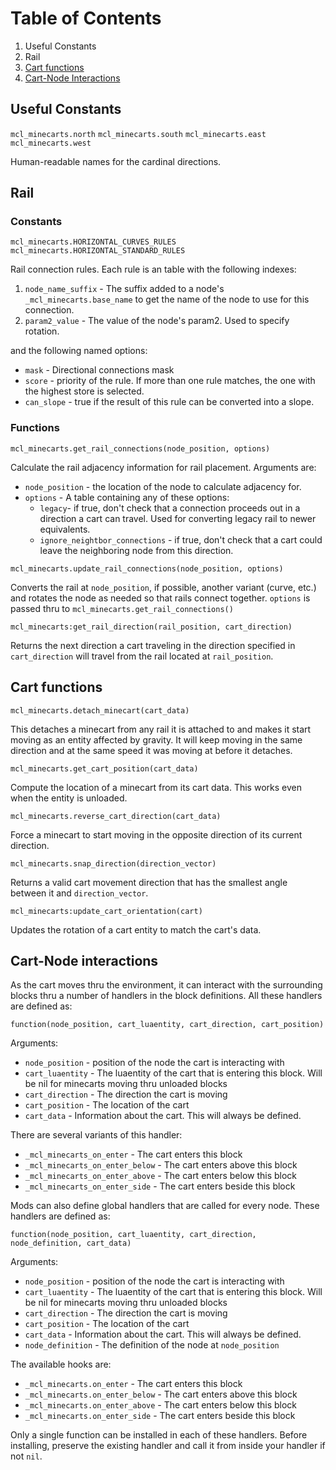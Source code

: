 # Table of Contents
1. Useful Constants
2. Rail
3. [Cart functions](#cart-functions)
4. [Cart-Node Interactions](#cart-node-iteractions)

## Useful Constants

`mcl_minecarts.north`
`mcl_minecarts.south`
`mcl_minecarts.east`
`mcl_minecarts.west`

Human-readable names for the cardinal directions.

## Rail

### Constants

`mcl_minecarts.HORIZONTAL_CURVES_RULES`
`mcl_minecarts.HORIZONTAL_STANDARD_RULES`

Rail connection rules. Each rule is an table with the following indexes:

1. `node_name_suffix` - The suffix added to a node's `_mcl_minecarts.base_name` to
   get the name of the node to use for this connection.
2. `param2_value` - The value of the node's param2. Used to specify rotation.

and the following named options:

- `mask` - Directional connections mask
- `score` - priority of the rule. If more than one rule matches, the one with the
  highest store is selected.
- `can_slope` - true if the result of this rule can be converted into a slope.

### Functions

`mcl_minecarts.get_rail_connections(node_position, options)`

Calculate the rail adjacency information for rail placement. Arguments are:

- `node_position` - the location of the node to calculate adjacency for.
- `options` - A table containing any of these options:
  - `legacy`- if true, don't check that a connection proceeds out in a direction
    a cart can travel. Used for converting legacy rail to newer equivalents.
  - `ignore_neightbor_connections` - if true, don't check that a cart could leave
    the neighboring node from this direction.

`mcl_minecarts.update_rail_connections(node_position, options)`

Converts the rail at `node_position`, if possible, another variant (curve, etc.)
and rotates the node as needed so that rails connect together. `options` is
passed thru to `mcl_minecarts.get_rail_connections()`

`mcl_minecarts:get_rail_direction(rail_position, cart_direction)`

Returns the next direction a cart traveling in the direction specified in `cart_direction`
will travel from the rail located at `rail_position`.

## Cart functions <a name='#cart-functions'></a>

`mcl_minecarts.detach_minecart(cart_data)`

This detaches a minecart from any rail it is attached to and makes it start moving
as an entity affected by gravity. It will keep moving in the same direction and
at the same speed it was moving at before it detaches.

`mcl_minecarts.get_cart_position(cart_data)`

Compute the location of a minecart from its cart data. This works even when the entity
is unloaded.

`mcl_minecarts.reverse_cart_direction(cart_data)`

Force a minecart to start moving in the opposite direction of its current direction.

`mcl_minecarts.snap_direction(direction_vector)`

Returns a valid cart movement direction that has the smallest angle between it and `direction_vector`.

`mcl_minecarts:update_cart_orientation(cart)`

Updates the rotation of a cart entity to match the cart's data.

## Cart-Node interactions

As the cart moves thru the environment, it can interact with the surrounding blocks
thru a number of handlers in the block definitions. All these handlers are defined
as:

`function(node_position, cart_luaentity, cart_direction, cart_position)`

Arguments:
- `node_position` - position of the node the cart is interacting with
- `cart_luaentity` - The luaentity of the cart that is entering this block. Will
   be nil for minecarts moving thru unloaded blocks
- `cart_direction` - The direction the cart is moving
- `cart_position` - The location of the cart
- `cart_data` - Information about the cart. This will always be defined.

There are several variants of this handler:
- `_mcl_minecarts_on_enter` - The cart enters this block
- `_mcl_minecarts_on_enter_below` - The cart enters above this block
- `_mcl_minecarts_on_enter_above` - The cart enters below this block
-  `_mcl_minecarts_on_enter_side` - The cart enters beside this block

Mods can also define global handlers that are called for every node. These
handlers are defined as:

`function(node_position, cart_luaentity, cart_direction, node_definition, cart_data)`

Arguments:
- `node_position` - position of the node the cart is interacting with
- `cart_luaentity` - The luaentity of the cart that is entering this block. Will
   be nil for minecarts moving thru unloaded blocks
- `cart_direction` - The direction the cart is moving
- `cart_position` - The location of the cart
- `cart_data` - Information about the cart. This will always be defined.
- `node_definition` - The definition of the node at `node_position`

The available hooks are:
- `_mcl_minecarts.on_enter` - The cart enters this block
- `_mcl_minecarts.on_enter_below` - The cart enters above this block
- `_mcl_minecarts.on_enter_above` - The cart enters below this block
- `_mcl_minecarts.on_enter_side` - The cart enters beside this block

Only a single function can be installed in each of these handlers. Before installing,
preserve the existing handler and call it from inside your handler if not `nil`.
